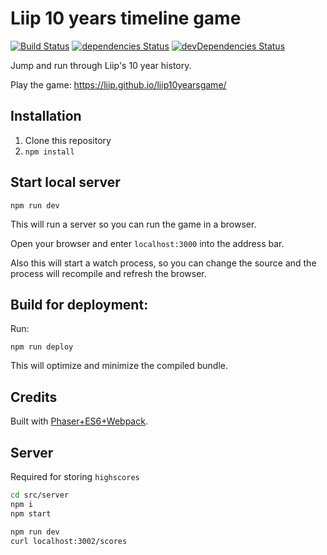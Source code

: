 # Liip 10 years timeline game

[![Build Status](https://travis-ci.org/liip/liip10yearsgame.svg?branch=master)](https://travis-ci.org/liip/liip10yearsgame)
[![dependencies Status](https://david-dm.org/liip/liip10yearsgame/status.svg)](https://david-dm.org/liip/liip10yearsgame)
[![devDependencies Status](https://david-dm.org/liip/liip10yearsgame/dev-status.svg)](https://david-dm.org/liip/liip10yearsgame?type=dev)

Jump and run through Liip's 10 year history.

Play the game: https://liip.github.io/liip10yearsgame/

## Installation

1. Clone this repository
1. ```npm install```

## Start local server

```
npm run dev
```

This will run a server so you can run the game in a browser.

Open your browser and enter `localhost:3000` into the address bar.

Also this will start a watch process, so you can change the source and the process will recompile and refresh the browser.


## Build for deployment:

Run:

```npm run deploy```

This will optimize and minimize the compiled bundle.

## Credits

Built with [Phaser+ES6+Webpack](https://github.com/lean/phaser-es6-webpack).

## Server

Required for storing `highscores`

```sh
cd src/server
npm i
npm start
```

```bash
npm run dev
curl localhost:3002/scores
```
